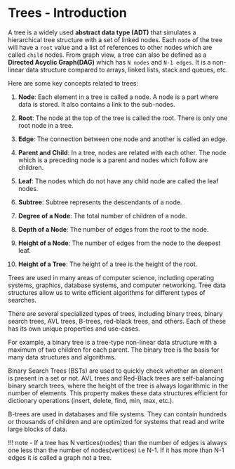 
# Trees - Introduction

A tree is a widely used **abstract data type (ADT)** that simulates a hierarchical tree structure with a set of linked nodes. Each `node` of the tree will have a `root` value and a list of references to other nodes which are called `child` nodes. From graph view, a tree can also be defined as a **Directed Acyclic Graph(DAG)** which has `N nodes` and `N-1 edges`.
It is a non-linear data structure compared to arrays, linked lists, stack and queues, etc.

Here are some key concepts related to trees:

1. **Node**: Each element in a tree is called a node. A node is a part where data is stored. It also contains a link to the sub-nodes.

2. **Root**: The node at the top of the tree is called the root. There is only one root node in a tree.

3. **Edge**: The connection between one node and another is called an edge.

4. **Parent and Child**: In a tree, nodes are related with each other. The node which is a preceding node is a parent and nodes which follow are children.

5. **Leaf**: The nodes which do not have any child node are called the leaf nodes.

6. **Subtree**: Subtree represents the descendants of a node.

7. **Degree of a Node**: The total number of children of a node.

8. **Depth of a Node**: The number of edges from the root to the node.

9. **Height of a Node**: The number of edges from the node to the deepest leaf.

10. **Height of a Tree**: The height of a tree is the height of the root.

Trees are used in many areas of computer science, including operating systems, graphics, database systems, and computer networking. Tree data structures allow us to write efficient algorithms for different types of searches.

There are several specialized types of trees, including binary trees, binary search trees, AVL trees, B-trees, red-black trees, and others. Each of these has its own unique properties and use-cases.

For example, a binary tree is a tree-type non-linear data structure with a maximum of two children for each parent. The binary tree is the basis for many data structures and algorithms.

Binary Search Trees (BSTs) are used to quickly check whether an element is present in a set or not. AVL trees and Red-Black trees are self-balancing binary search trees, where the height of the tree is always logarithmic in the number of elements. This property makes these data structures efficient for dictionary operations (insert, delete, find, min, max, etc.).

B-trees are used in databases and file systems. They can contain hundreds or thousands of children and are optimized for systems that read and write large blocks of data.

!!! note
    - If a tree has N vertices(nodes) than the number of edges is always one less than the number of nodes(vertices) i.e N-1. If it has more than N-1 edges it is called a graph not a tree.
